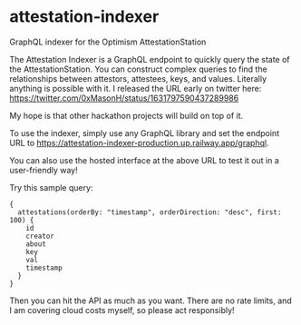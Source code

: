 # attestation-indexer
GraphQL indexer for the Optimism AttestationStation

The Attestation Indexer is a GraphQL endpoint to quickly query the state of the AttestationStation. You can construct complex queries to find the relationships between attestors, attestees, keys, and values. Literally anything is possible with it. I released the URL early on twitter here: https://twitter.com/0xMasonH/status/1631797590437289986

My hope is that other hackathon projects will build on top of it.

To use the indexer, simply use any GraphQL library and set the endpoint URL to https://attestation-indexer-production.up.railway.app/graphql.

You can also use the hosted interface at the above URL to test it out in a user-friendly way!

Try this sample query:

```
{
  attestations(orderBy: "timestamp", orderDirection: "desc", first: 100) {
    id
    creator
    about
    key
    val
    timestamp
  }
}
```

Then you can hit the API as much as you want. There are no rate limits, and I am covering cloud costs myself, so please act responsibly!
